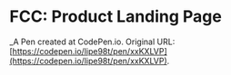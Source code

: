 # FCC: Product Landing Page
 _A Pen created at CodePen.io. Original URL: [https://codepen.io/lipe98t/pen/xxKXLVP](https://codepen.io/lipe98t/pen/xxKXLVP).

 